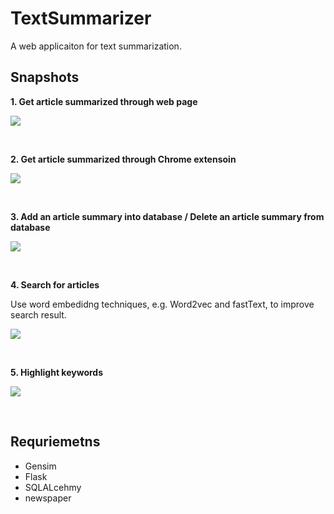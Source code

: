 # TextSummarizer

A web applicaiton for text summarization.

## Snapshots

**1. Get article summarized through web page**

![](https://github.com/shaoanlu/TextSummarizer/blob/master/ezgif-2-b5f8e77c52.gif)

<br>

**2. Get article summarized through Chrome extensoin**

![](https://github.com/shaoanlu/TextSummarizer/blob/master/ezgif-2-4db3ebdc87.gif)

<br>

**3. Add an article summary into database / Delete an article summary from database**

![](https://github.com/shaoanlu/TextSummarizer/blob/master/ezgif-2-88936b4271.gif)

<br>

**4. Search for articles**

Use word embedidng techniques, e.g. Word2vec and fastText, to improve search result.

![](https://github.com/shaoanlu/TextSummarizer/blob/master/ezgif-2-2b5b36bca2.gif)

<br>

**5. Highlight keywords**

![](https://github.com/shaoanlu/TextSummarizer/blob/master/ezgif-2-2def5e2164.gif)

<br>

## Requriemetns

* Gensim
* Flask
* SQLALcehmy
* newspaper

